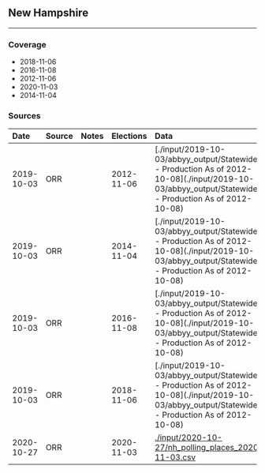 ## New Hampshire

-------------



### Coverage
- 2018-11-06
- 2016-11-08
- 2012-11-06
- 2020-11-03
- 2014-11-04


### Sources

| Date | Source | Notes | Elections | Data |
| :---|:----|:---|:---|:---|
| 2019-10-03 | ORR |  | 2012-11-06 | [./input/2019-10-03/abbyy_output/Statewide - Production As of 2012-10-08](./input/2019-10-03/abbyy_output/Statewide - Production As of 2012-10-08) |
| 2019-10-03 | ORR |  | 2014-11-04 | [./input/2019-10-03/abbyy_output/Statewide - Production As of 2012-10-08](./input/2019-10-03/abbyy_output/Statewide - Production As of 2012-10-08) |
| 2019-10-03 | ORR |  | 2016-11-08 | [./input/2019-10-03/abbyy_output/Statewide - Production As of 2012-10-08](./input/2019-10-03/abbyy_output/Statewide - Production As of 2012-10-08) |
| 2019-10-03 | ORR |  | 2018-11-06 | [./input/2019-10-03/abbyy_output/Statewide - Production As of 2012-10-08](./input/2019-10-03/abbyy_output/Statewide - Production As of 2012-10-08) |
| 2020-10-27 | ORR |  | 2020-11-03 | [./input/2020-10-27/nh_polling_places_2020-11-03.csv](./input/2020-10-27/nh_polling_places_2020-11-03.csv) |
